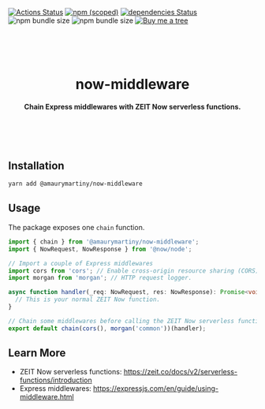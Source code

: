[![Actions Status](https://github.com/amaurymartiny/now-middleware/workflows/CI/badge.svg)](https://github.com/amaurymartiny/now-middleware/actions)
[![npm (scoped)](https://img.shields.io/npm/v/@amaurymartiny/now-middleware.svg)](https://www.npmjs.com/package/@amaurymartiny/now-middleware)
[![dependencies Status](https://david-dm.org/amaurymartiny/now-middleware/status.svg)](https://david-dm.org/amaurymartiny/now-middleware)
![npm bundle size](https://img.shields.io/bundlephobia/minzip/@amaurymartiny/now-middleware.svg)
![npm bundle size](https://img.shields.io/bundlephobia/min/@amaurymartiny/now-middleware.svg)
[![Buy me a tree](https://img.shields.io/badge/Buy%20me%20a%20tree-%F0%9F%8C%B3-lightgreen)](https://offset.earth/amaurymartiny)

<br /><br /><br />

<h1 align="center">now-middleware</h1>
<h4 align="center">Chain Express middlewares with ZEIT Now serverless functions.</h4>

<br /><br /><br />

## Installation

```bash
yarn add @amaurymartiny/now-middleware
```

## Usage

The package exposes one `chain` function.

```typescript
import { chain } from '@amaurymartiny/now-middleware';
import { NowRequest, NowResponse } from '@now/node';

// Import a couple of Express middlewares
import cors from 'cors'; // Enable cross-origin resource sharing (CORS) with various options.
import morgan from 'morgan'; // HTTP request logger.

async function handler(_req: NowRequest, res: NowResponse): Promise<void> {
  // This is your normal ZEIT Now function.
}

// Chain some middlewares before calling the ZEIT Now serverless function
export default chain(cors(), morgan('common'))(handler);
```

## Learn More

- ZEIT Now serverless functions: https://zeit.co/docs/v2/serverless-functions/introduction
- Express middlewares: https://expressjs.com/en/guide/using-middleware.html
